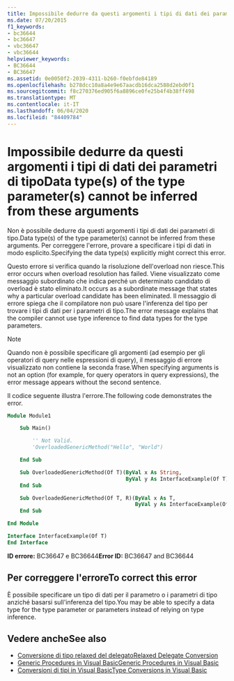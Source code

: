 ```yaml
---
title: Impossibile dedurre da questi argomenti i tipi di dati dei parametri di tipo
ms.date: 07/20/2015
f1_keywords:
- bc36644
- bc36647
- vbc36647
- vbc36644
helpviewer_keywords:
- BC36644
- BC36647
ms.assetid: 0e0050f2-2039-4311-b260-f0ebfde84189
ms.openlocfilehash: b278dcc10a8a4e9e67aacdb16dca2588d2ebd0f1
ms.sourcegitcommit: f8c270376ed905f6a8896ce0fe25b4f4b38ff498
ms.translationtype: MT
ms.contentlocale: it-IT
ms.lasthandoff: 06/04/2020
ms.locfileid: "84409784"
---
```

# <a name="data-types-of-the-type-parameters-cannot-be-inferred-from-these-arguments"></a><span data-ttu-id="939d2-102">Impossibile dedurre da questi argomenti i tipi di dati dei parametri di tipo</span><span class="sxs-lookup"><span data-stu-id="939d2-102">Data type(s) of the type parameter(s) cannot be inferred from these arguments</span></span>

<span data-ttu-id="939d2-103">Non è possibile dedurre da questi argomenti i tipi di dati dei parametri di tipo.</span><span class="sxs-lookup"><span data-stu-id="939d2-103">Data type(s) of the type parameter(s) cannot be inferred from these arguments.</span></span> <span data-ttu-id="939d2-104">Per correggere l'errore, provare a specificare i tipi di dati in modo esplicito.</span><span class="sxs-lookup"><span data-stu-id="939d2-104">Specifying the data type(s) explicitly might correct this error.</span></span>

<span data-ttu-id="939d2-105">Questo errore si verifica quando la risoluzione dell'overload non riesce.</span><span class="sxs-lookup"><span data-stu-id="939d2-105">This error occurs when overload resolution has failed.</span></span> <span data-ttu-id="939d2-106">Viene visualizzato come messaggio subordinato che indica perché un determinato candidato di overload è stato eliminato.</span><span class="sxs-lookup"><span data-stu-id="939d2-106">It occurs as a subordinate message that states why a particular overload candidate has been eliminated.</span></span> <span data-ttu-id="939d2-107">Il messaggio di errore spiega che il compilatore non può usare l'inferenza del tipo per trovare i tipi di dati per i parametri di tipo.</span><span class="sxs-lookup"><span data-stu-id="939d2-107">The error message explains that the compiler cannot use type inference to find data types for the type parameters.</span></span>

> [!NOTE]
> <span data-ttu-id="939d2-108">Quando non è possibile specificare gli argomenti (ad esempio per gli operatori di query nelle espressioni di query), il messaggio di errore visualizzato non contiene la seconda frase.</span><span class="sxs-lookup"><span data-stu-id="939d2-108">When specifying arguments is not an option (for example, for query operators in query expressions), the error message appears without the second sentence.</span></span>

<span data-ttu-id="939d2-109">Il codice seguente illustra l'errore.</span><span class="sxs-lookup"><span data-stu-id="939d2-109">The following code demonstrates the error.</span></span>

```vb
Module Module1

    Sub Main()

        '' Not Valid.
        'OverloadedGenericMethod("Hello", "World")

    End Sub

    Sub OverloadedGenericMethod(Of T)(ByVal x As String,
                                      ByVal y As InterfaceExample(Of T))
    End Sub

    Sub OverloadedGenericMethod(Of T, R)(ByVal x As T,
                                         ByVal y As InterfaceExample(Of R))
    End Sub

End Module

Interface InterfaceExample(Of T)
End Interface
```

<span data-ttu-id="939d2-110">**ID errore:** BC36647 e BC36644</span><span class="sxs-lookup"><span data-stu-id="939d2-110">**Error ID:** BC36647 and BC36644</span></span>

## <a name="to-correct-this-error"></a><span data-ttu-id="939d2-111">Per correggere l'errore</span><span class="sxs-lookup"><span data-stu-id="939d2-111">To correct this error</span></span>

<span data-ttu-id="939d2-112">È possibile specificare un tipo di dati per il parametro o i parametri di tipo anziché basarsi sull'inferenza del tipo.</span><span class="sxs-lookup"><span data-stu-id="939d2-112">You may be able to specify a data type for the type parameter or parameters instead of relying on type inference.</span></span>

## <a name="see-also"></a><span data-ttu-id="939d2-113">Vedere anche</span><span class="sxs-lookup"><span data-stu-id="939d2-113">See also</span></span>

- [<span data-ttu-id="939d2-114">Conversione di tipo relaxed del delegato</span><span class="sxs-lookup"><span data-stu-id="939d2-114">Relaxed Delegate Conversion</span></span>](../../programming-guide/language-features/delegates/relaxed-delegate-conversion.md)
- [<span data-ttu-id="939d2-115">Generic Procedures in Visual Basic</span><span class="sxs-lookup"><span data-stu-id="939d2-115">Generic Procedures in Visual Basic</span></span>](../../programming-guide/language-features/data-types/generic-procedures.md)
- [<span data-ttu-id="939d2-116">Conversioni di tipi in Visual Basic</span><span class="sxs-lookup"><span data-stu-id="939d2-116">Type Conversions in Visual Basic</span></span>](../../programming-guide/language-features/data-types/type-conversions.md)

